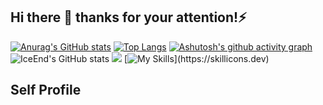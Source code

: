 ## Hi there 👋  thanks for your attention!⚡
[![Anurag's GitHub stats](https://github-readme-stats.vercel.app/api?username=QiuBiaoer&show_icons=true&theme=buefy )](https://github.com/anuraghazra/github-readme-stats)
[![Top Langs](https://github-readme-stats.vercel.app/api/top-langs/?username=QiuBiaoer&layout=compact)](https://github.com/anuraghazra/github-readme-stats)
[![Ashutosh's github activity graph](https://github-readme-activity-graph.vercel.app/graph?username=QiuBiaoer&theme=github-compact)](https://github.com/ashutosh00710/github-readme-activity-graph)
![IceEnd's GitHub stats](https://github-immortality.vercel.app/api?username=QiuBiaoer)
![](https://stats.justsong.cn/api/nowcoder?id=646076982)
[![My Skills](https://skillicons.dev/icons?i=c,cs,cpp,docker,git,java,py,kubernetes,js,html,css,)](https://skillicons.dev)

## Self Profile ##





<!--
**QiuBiaoer/QiuBiaoer** is a ✨ _special_ ✨ repository because its `README.md` (this file) appears on your GitHub profile.

Here are some ideas to get you started:

- 🔭 I’m currently working on ...
- 🌱 I’m currently learning ...
- 👯 I’m looking to collaborate on ...
- 🤔 I’m looking for help with ...
- 💬 Ask me about ...
- 📫 How to reach me: ...
- 😄 Pronouns: ...
-  Fun fact: ...
-->

